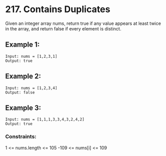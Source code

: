 # 217. Contains Duplicates

Given an integer array nums, return true if any value appears at least twice in the array, and return false if every element is distinct.

 
## **Example 1:**
``` 
Input: nums = [1,2,3,1]
Output: true
```

## **Example 2:**
```
Input: nums = [1,2,3,4]
Output: false
```

## **Example 3:**
```
Input: nums = [1,1,1,3,3,4,3,2,4,2]
Output: true
```


### Constraints:
1 <= nums.length <= 105
-109 <= nums[i] <= 109


